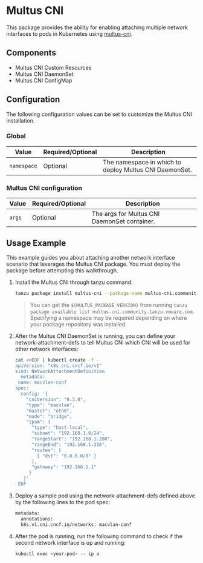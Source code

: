 # Multus CNI

This package provides the ability for enabling attaching multiple network interfaces to pods in Kubernetes using [multus-cni](https://github.com/k8snetworkplumbingwg/multus-cni).

## Components

* Multus CNI Custom Resources
* Multus CNI DaemonSet
* Multus CNI ConfigMap

## Configuration

The following configuration values can be set to customize the Multus CNI installation.

### Global

| Value | Required/Optional | Description |
|-------|-------------------|-------------|
| `namespace` | Optional | The namespace in which to deploy Multus CNI DaemonSet. |

### Multus CNI configuration

| Value | Required/Optional | Description |
|-------|-------------------|-------------|
| `args` | Optional | The args for Multus CNI DaemonSet container. |

## Usage Example

This example guides you about attaching another network interface scenario that leverages the Multus CNI package. You must deploy the package before attempting this walkthrough.

1. Install the Multus CNI through tanzu command:

    ```bash
    tanzu package install multus-cni --package-name multus-cni.community.tanzu.vmware.com --version ${MULTUS_PACKAGE_VERSION}
    ```

    > You can get the `${MULTUS_PACKAGE_VERSION}` from running `tanzu package
    > available list multus-cni.community.tanzu.vmware.com`. Specifying a
    > namespace may be required depending on where your package repository was
    > installed.

1. After the Multus CNI DaemonSet is running, you can define your network-attachment-defs to tell Multus CNI which CNI will be used for other network interfaces:

   ```bash
   cat <<EOF | kubectl create -f -
   apiVersion: "k8s.cni.cncf.io/v1"
   kind: NetworkAttachmentDefinition
     metadata:
    name: macvlan-conf
   spec:
     config: '{
       "cniVersion": "0.3.0",
       "type": "macvlan",
       "master": "eth0",
       "mode": "bridge",
       "ipam": {
         "type": "host-local",
         "subnet": "192.168.1.0/24",
         "rangeStart": "192.168.1.200",
         "rangeEnd": "192.168.1.216",
         "routes": [
           { "dst": "0.0.0.0/0" }
         ],
         "gateway": "192.168.1.1"
        }
      }'
    EOF
    ```

1. Deploy a sample pod using the network-attachment-defs defined above by the following  lines to the pod spec:

    ```bash
    metadata:
      annotations:
      k8s.v1.cni.cncf.io/networks: macvlan-conf
    ```

1. After the pod is running, run the following command to check if the second network interface is up and running:

    ```bash
    kubectl exec <your-pod> -- ip a
    ```
